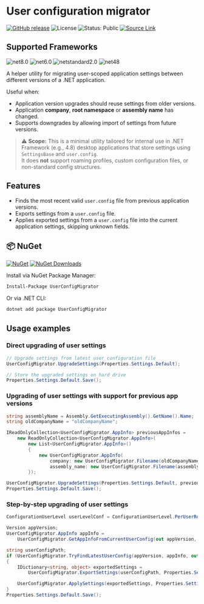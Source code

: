 # User configuration migrator

[![GitHub release](https://img.shields.io/github/v/release/aleivaswe/user_config_migrator.svg)](https://github.com/aleivaswe/user_config_migrator/releases)
![License](https://img.shields.io/badge/license-MIT-green)
![Status: Public](https://img.shields.io/badge/status-public-brightgreen)
[![Source Link](https://img.shields.io/badge/Source%20Link-enabled-brightgreen)](https://github.com/dotnet/sourcelink)

## Supported Frameworks

![net8.0](https://img.shields.io/badge/.NET-8.0-blue)
![net6.0](https://img.shields.io/badge/.NET-6.0-blue)
![netstandard2.0](https://img.shields.io/badge/.NETStandard-2.0-blueviolet)
![net48](https://img.shields.io/badge/.NET_Framework-4.8-brightgreen)

A helper utility for migrating user-scoped application settings between different versions of a .NET application.

Useful when:
- Application version upgrades should reuse settings from older versions.
- Application **company**, **root namespace** or **assembly name** has changed.
- Supports downgrades by allowing import of settings from future versions.

> ⚠️ **Scope:** This is a minimal utility tailored for internal use in .NET Framework (e.g., 4.8) desktop applications that store settings using `SettingsBase` and `user.config`.  
It does **not** support roaming profiles, custom configuration files, or non-standard config structures.

## Features

- Finds the most recent valid `user.config` file from previous application versions.
- Exports settings from a `user.config` file.
- Applies exported settings from a `user.config` file into the current application settings, skipping unknown fields.

## 📦 NuGet

[![NuGet](https://img.shields.io/nuget/v/UserConfigMigrator.svg)](https://www.nuget.org/packages/UserConfigMigrator)
[![NuGet Downloads](https://img.shields.io/nuget/dt/UserConfigMigrator.svg)](https://www.nuget.org/packages/UserConfigMigrator)

Install via NuGet Package Manager:
```bash
Install-Package UserConfigMigrator
```

Or via .NET CLI:
```bash
dotnet add package UserConfigMigrator
```

## Usage examples

### Direct upgrading of user settings
```csharp
// Upgrade settings from latest user configuration file
UserConfigMigrator.UpgradeSettings(Properties.Settings.Default);

// Store the upgraded settings on hard drive
Properties.Settings.Default.Save();
```

### Upgrading of user settings with support for previous app versions
```csharp
string assemblyName = Assembly.GetExecutingAssembly().GetName().Name;
string oldCompanyName = "oldCompanyName";

IReadOnlyCollection<UserConfigMigrator.AppInfo> previousAppInfos =
    new ReadOnlyCollection<UserConfigMigrator.AppInfo>(
        new List<UserConfigMigrator.AppInfo>()
        {
            new UserConfigMigrator.AppInfo(
                company: new UserConfigMigrator.Filename(oldCompanyName),
                assembly_name: new UserConfigMigrator.Filename(assemblyName))
        });

UserConfigMigrator.UpgradeSettings(Properties.Settings.Default, previous_app_infos: previousAppInfos);
Properties.Settings.Default.Save();
```

### Step-by-step upgrading of user settings
```csharp
ConfigurationUserLevel userLevelConf = ConfigurationUserLevel.PerUserRoamingAndLocal;

Version appVersion;
UserConfigMigrator.AppInfo appInfo =
    UserConfigMigrator.GetAppInfoFromCurrentUserConfig(out appVersion, userLevelConf);

string userConfigPath;
if (UserConfigMigrator.TryFindLatestUserConfig(appVersion, appInfo, out userConfigPath))
{
    IDictionary<string, object> exportedSettings =
        UserConfigMigrator.ExportSettings(userConfigPath, Properties.Settings.Default);

    UserConfigMigrator.ApplySettings(exportedSettings, Properties.Settings.Default);
}
Properties.Settings.Default.Save();
```
